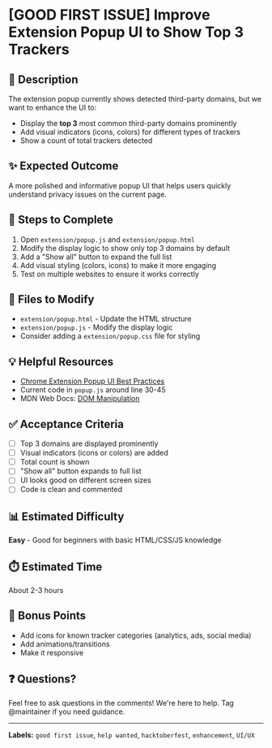 # [GOOD FIRST ISSUE] Improve Extension Popup UI to Show Top 3 Trackers

## 🎯 Description
The extension popup currently shows detected third-party domains, but we want to enhance the UI to:
- Display the **top 3** most common third-party domains prominently
- Add visual indicators (icons, colors) for different types of trackers
- Show a count of total trackers detected

## ✨ Expected Outcome
A more polished and informative popup UI that helps users quickly understand privacy issues on the current page.

## 📝 Steps to Complete
1. Open `extension/popup.js` and `extension/popup.html`
2. Modify the display logic to show only top 3 domains by default
3. Add a "Show all" button to expand the full list
4. Add visual styling (colors, icons) to make it more engaging
5. Test on multiple websites to ensure it works correctly

## 📂 Files to Modify
- `extension/popup.html` - Update the HTML structure
- `extension/popup.js` - Modify the display logic
- Consider adding a `extension/popup.css` file for styling

## 💡 Helpful Resources
- [Chrome Extension Popup UI Best Practices](https://developer.chrome.com/docs/extensions/mv3/user_interface/)
- Current code in `popup.js` around line 30-45
- MDN Web Docs: [DOM Manipulation](https://developer.mozilla.org/en-US/docs/Learn/JavaScript/Client-side_web_APIs/Manipulating_documents)

## ✅ Acceptance Criteria
- [ ] Top 3 domains are displayed prominently
- [ ] Visual indicators (icons or colors) are added
- [ ] Total count is shown
- [ ] "Show all" button expands to full list
- [ ] UI looks good on different screen sizes
- [ ] Code is clean and commented

## 📊 Estimated Difficulty
**Easy** - Good for beginners with basic HTML/CSS/JS knowledge

## ⏱️ Estimated Time
About 2-3 hours

## 🎨 Bonus Points
- Add icons for known tracker categories (analytics, ads, social media)
- Add animations/transitions
- Make it responsive

## ❓ Questions?
Feel free to ask questions in the comments! We're here to help. Tag @maintainer if you need guidance.

---
**Labels:** `good first issue`, `help wanted`, `hacktoberfest`, `enhancement`, `UI/UX`
